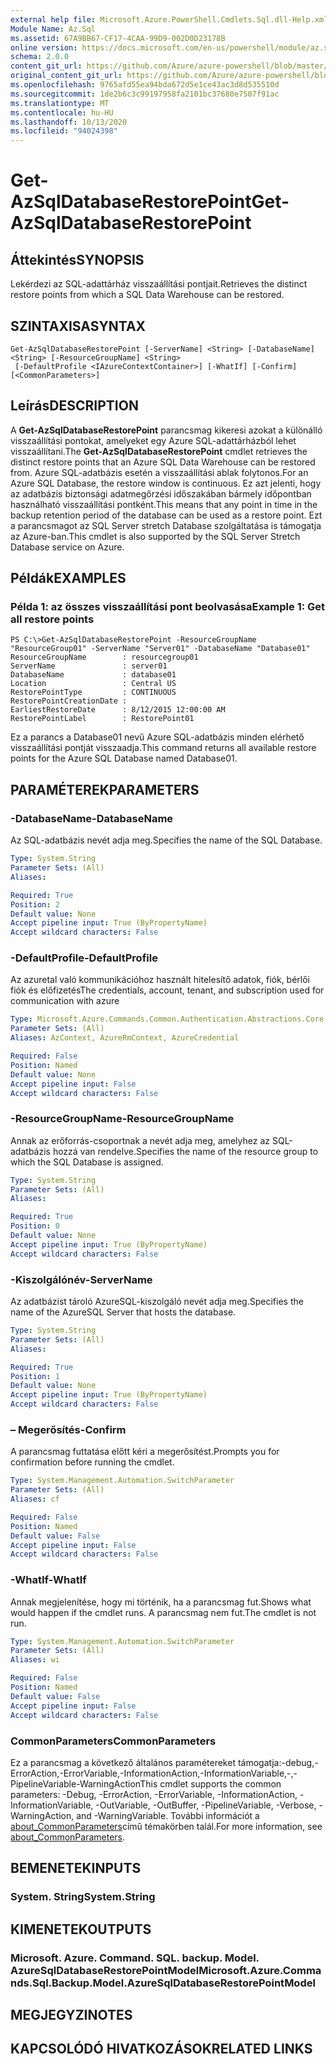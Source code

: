 ```yaml
---
external help file: Microsoft.Azure.PowerShell.Cmdlets.Sql.dll-Help.xml
Module Name: Az.Sql
ms.assetid: 67A9BB67-CF17-4CAA-99D9-002D0D23178B
online version: https://docs.microsoft.com/en-us/powershell/module/az.sql/get-azsqldatabaserestorepoint
schema: 2.0.0
content_git_url: https://github.com/Azure/azure-powershell/blob/master/src/Sql/Sql/help/Get-AzSqlDatabaseRestorePoint.md
original_content_git_url: https://github.com/Azure/azure-powershell/blob/master/src/Sql/Sql/help/Get-AzSqlDatabaseRestorePoint.md
ms.openlocfilehash: 9765afd55ea94bda672d5e1ce43ac3d8d535510d
ms.sourcegitcommit: 1de2b6c3c99197958fa2101bc37680e7507f91ac
ms.translationtype: MT
ms.contentlocale: hu-HU
ms.lasthandoff: 10/13/2020
ms.locfileid: "94024398"
---
```

# <span data-ttu-id="74303-101">Get-AzSqlDatabaseRestorePoint</span><span class="sxs-lookup"><span data-stu-id="74303-101">Get-AzSqlDatabaseRestorePoint</span></span>

## <span data-ttu-id="74303-102">Áttekintés</span><span class="sxs-lookup"><span data-stu-id="74303-102">SYNOPSIS</span></span>
<span data-ttu-id="74303-103">Lekérdezi az SQL-adattárház visszaállítási pontjait.</span><span class="sxs-lookup"><span data-stu-id="74303-103">Retrieves the distinct restore points from which a SQL Data Warehouse can be restored.</span></span>

## <span data-ttu-id="74303-104">SZINTAXISA</span><span class="sxs-lookup"><span data-stu-id="74303-104">SYNTAX</span></span>

```
Get-AzSqlDatabaseRestorePoint [-ServerName] <String> [-DatabaseName] <String> [-ResourceGroupName] <String>
 [-DefaultProfile <IAzureContextContainer>] [-WhatIf] [-Confirm] [<CommonParameters>]
```

## <span data-ttu-id="74303-105">Leírás</span><span class="sxs-lookup"><span data-stu-id="74303-105">DESCRIPTION</span></span>
<span data-ttu-id="74303-106">A **Get-AzSqlDatabaseRestorePoint** parancsmag kikeresi azokat a különálló visszaállítási pontokat, amelyeket egy Azure SQL-adattárházból lehet visszaállítani.</span><span class="sxs-lookup"><span data-stu-id="74303-106">The **Get-AzSqlDatabaseRestorePoint** cmdlet retrieves the distinct restore points that an Azure SQL Data Warehouse can be restored from.</span></span>
<span data-ttu-id="74303-107">Azure SQL-adatbázis esetén a visszaállítási ablak folytonos.</span><span class="sxs-lookup"><span data-stu-id="74303-107">For an Azure SQL Database, the restore window is continuous.</span></span>
<span data-ttu-id="74303-108">Ez azt jelenti, hogy az adatbázis biztonsági adatmegőrzési időszakában bármely időpontban használható visszaállítási pontként.</span><span class="sxs-lookup"><span data-stu-id="74303-108">This means that any point in time in the backup retention period of the database can be used as a restore point.</span></span>
<span data-ttu-id="74303-109">Ezt a parancsmagot az SQL Server stretch Database szolgáltatása is támogatja az Azure-ban.</span><span class="sxs-lookup"><span data-stu-id="74303-109">This cmdlet is also supported by the SQL Server Stretch Database service on Azure.</span></span>

## <span data-ttu-id="74303-110">Példák</span><span class="sxs-lookup"><span data-stu-id="74303-110">EXAMPLES</span></span>

### <span data-ttu-id="74303-111">Példa 1: az összes visszaállítási pont beolvasása</span><span class="sxs-lookup"><span data-stu-id="74303-111">Example 1: Get all restore points</span></span>
```
PS C:\>Get-AzSqlDatabaseRestorePoint -ResourceGroupName "ResourceGroup01" -ServerName "Server01" -DatabaseName "Database01"
ResourceGroupName        : resourcegroup01
ServerName               : server01
DatabaseName             : database01
Location                 : Central US
RestorePointType         : CONTINUOUS
RestorePointCreationDate : 
EarliestRestoreDate      : 8/12/2015 12:00:00 AM
RestorePointLabel        : RestorePoint01
```

<span data-ttu-id="74303-112">Ez a parancs a Database01 nevű Azure SQL-adatbázis minden elérhető visszaállítási pontját visszaadja.</span><span class="sxs-lookup"><span data-stu-id="74303-112">This command returns all available restore points for the Azure SQL Database named Database01.</span></span>

## <span data-ttu-id="74303-113">PARAMÉTEREK</span><span class="sxs-lookup"><span data-stu-id="74303-113">PARAMETERS</span></span>

### <span data-ttu-id="74303-114">-DatabaseName</span><span class="sxs-lookup"><span data-stu-id="74303-114">-DatabaseName</span></span>
<span data-ttu-id="74303-115">Az SQL-adatbázis nevét adja meg.</span><span class="sxs-lookup"><span data-stu-id="74303-115">Specifies the name of the SQL Database.</span></span>

```yaml
Type: System.String
Parameter Sets: (All)
Aliases:

Required: True
Position: 2
Default value: None
Accept pipeline input: True (ByPropertyName)
Accept wildcard characters: False
```

### <span data-ttu-id="74303-116">-DefaultProfile</span><span class="sxs-lookup"><span data-stu-id="74303-116">-DefaultProfile</span></span>
<span data-ttu-id="74303-117">Az azuretal való kommunikációhoz használt hitelesítő adatok, fiók, bérlői fiók és előfizetés</span><span class="sxs-lookup"><span data-stu-id="74303-117">The credentials, account, tenant, and subscription used for communication with azure</span></span>

```yaml
Type: Microsoft.Azure.Commands.Common.Authentication.Abstractions.Core.IAzureContextContainer
Parameter Sets: (All)
Aliases: AzContext, AzureRmContext, AzureCredential

Required: False
Position: Named
Default value: None
Accept pipeline input: False
Accept wildcard characters: False
```

### <span data-ttu-id="74303-118">-ResourceGroupName</span><span class="sxs-lookup"><span data-stu-id="74303-118">-ResourceGroupName</span></span>
<span data-ttu-id="74303-119">Annak az erőforrás-csoportnak a nevét adja meg, amelyhez az SQL-adatbázis hozzá van rendelve.</span><span class="sxs-lookup"><span data-stu-id="74303-119">Specifies the name of the resource group to which the SQL Database is assigned.</span></span>

```yaml
Type: System.String
Parameter Sets: (All)
Aliases:

Required: True
Position: 0
Default value: None
Accept pipeline input: True (ByPropertyName)
Accept wildcard characters: False
```

### <span data-ttu-id="74303-120">-Kiszolgálónév</span><span class="sxs-lookup"><span data-stu-id="74303-120">-ServerName</span></span>
<span data-ttu-id="74303-121">Az adatbázist tároló AzureSQL-kiszolgáló nevét adja meg.</span><span class="sxs-lookup"><span data-stu-id="74303-121">Specifies the name of the AzureSQL Server that hosts the database.</span></span>

```yaml
Type: System.String
Parameter Sets: (All)
Aliases:

Required: True
Position: 1
Default value: None
Accept pipeline input: True (ByPropertyName)
Accept wildcard characters: False
```

### <span data-ttu-id="74303-122">– Megerősítés</span><span class="sxs-lookup"><span data-stu-id="74303-122">-Confirm</span></span>
<span data-ttu-id="74303-123">A parancsmag futtatása előtt kéri a megerősítést.</span><span class="sxs-lookup"><span data-stu-id="74303-123">Prompts you for confirmation before running the cmdlet.</span></span>

```yaml
Type: System.Management.Automation.SwitchParameter
Parameter Sets: (All)
Aliases: cf

Required: False
Position: Named
Default value: False
Accept pipeline input: False
Accept wildcard characters: False
```

### <span data-ttu-id="74303-124">-WhatIf</span><span class="sxs-lookup"><span data-stu-id="74303-124">-WhatIf</span></span>
<span data-ttu-id="74303-125">Annak megjelenítése, hogy mi történik, ha a parancsmag fut.</span><span class="sxs-lookup"><span data-stu-id="74303-125">Shows what would happen if the cmdlet runs.</span></span>
<span data-ttu-id="74303-126">A parancsmag nem fut.</span><span class="sxs-lookup"><span data-stu-id="74303-126">The cmdlet is not run.</span></span>

```yaml
Type: System.Management.Automation.SwitchParameter
Parameter Sets: (All)
Aliases: wi

Required: False
Position: Named
Default value: False
Accept pipeline input: False
Accept wildcard characters: False
```

### <span data-ttu-id="74303-127">CommonParameters</span><span class="sxs-lookup"><span data-stu-id="74303-127">CommonParameters</span></span>
<span data-ttu-id="74303-128">Ez a parancsmag a következő általános paramétereket támogatja:-debug,-ErrorAction,-ErrorVariable,-InformationAction,-InformationVariable,-,-PipelineVariable-WarningAction</span><span class="sxs-lookup"><span data-stu-id="74303-128">This cmdlet supports the common parameters: -Debug, -ErrorAction, -ErrorVariable, -InformationAction, -InformationVariable, -OutVariable, -OutBuffer, -PipelineVariable, -Verbose, -WarningAction, and -WarningVariable.</span></span> <span data-ttu-id="74303-129">További információt a [about_CommonParameters](http://go.microsoft.com/fwlink/?LinkID=113216)című témakörben talál.</span><span class="sxs-lookup"><span data-stu-id="74303-129">For more information, see [about_CommonParameters](http://go.microsoft.com/fwlink/?LinkID=113216).</span></span>

## <span data-ttu-id="74303-130">BEMENETEK</span><span class="sxs-lookup"><span data-stu-id="74303-130">INPUTS</span></span>

### <span data-ttu-id="74303-131">System. String</span><span class="sxs-lookup"><span data-stu-id="74303-131">System.String</span></span>

## <span data-ttu-id="74303-132">KIMENETEK</span><span class="sxs-lookup"><span data-stu-id="74303-132">OUTPUTS</span></span>

### <span data-ttu-id="74303-133">Microsoft. Azure. Command. SQL. backup. Model. AzureSqlDatabaseRestorePointModel</span><span class="sxs-lookup"><span data-stu-id="74303-133">Microsoft.Azure.Commands.Sql.Backup.Model.AzureSqlDatabaseRestorePointModel</span></span>

## <span data-ttu-id="74303-134">MEGJEGYZI</span><span class="sxs-lookup"><span data-stu-id="74303-134">NOTES</span></span>

## <span data-ttu-id="74303-135">KAPCSOLÓDÓ HIVATKOZÁSOK</span><span class="sxs-lookup"><span data-stu-id="74303-135">RELATED LINKS</span></span>
